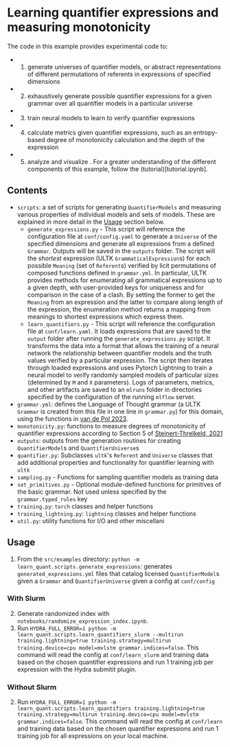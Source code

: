 # Learning quantifier expressions and measuring monotonicity

The code in this example provides experimental code to:
- 1. generate universes of quantifier models, or abstract representations of different permutations of referents in expressions of specified dimensions 
- 2. exhaustively generate possible quantifier expressions for a given grammar over all quantifier models in a particular universe
- 3. train neural models to learn to verify quantifier expressions
- 4. calculate metrics given quantifier expressions, such as an entropy-based degree of monotonicity calculation and the depth of the expression
- 5. analyze and visualize . For a greater understanding of the different components of this example, follow the (tutorial)[tutorial.ipynb].

## Contents

- `scripts`: a set of scripts for generating `QuantifierModels` and measuring various properties of individual models and sets of models.  These are explained in more detail in the [Usage](#usage) section below.
    - `generate_expressions.py` - This script will reference the configuration file at `conf/config.yaml` to generate a `Universe` of the specified dimensions and generate all expressions from a defined `Grammar`. Outputs will be saved in the `outputs` folder. The script will the _shortest_ expression (ULTK `GrammaticalExpression`s) for each possible `Meaning` (set of `Referent`s) verified by licit permutations of composed functions defined in `grammar.yml`. In particular, ULTK provides methods for enumerating all grammatical expressions up to a given depth, with user-provided keys for uniqueness and for comparison in the case of a clash.  By setting the former to get the `Meaning` from an expression and the latter to compare along length of the expression, the enumeration method returns a mapping from meanings to shortest expressions which express them.
    - `learn_quantifiers.py` - This script will reference the configuration file at `conf/learn.yaml`. It loads expressions that are saved to the `output` folder after running the `generate_expressions.py` script. It transforms the data into a format that allows the training of a neural network the relationship between quantifier models and the truth values verified by a particular expression. The script then iterates through loaded expressions and uses Pytorch Lightning to train a neural model to verify randomly sampled models of particular sizes (determined by `M` and `X` parameters). Logs of parameters, metrics, and other artifacts are saved to an `mlruns` folder in directories specified by the configuration of the running `mlflow` server.
- `grammar.yml`: defines the Language of Thought grammar (a ULTK `Grammar` is created from this file in one line in `grammar.py`) for this domain, using the functions in [van de Pol 2023](https://pubmed.ncbi.nlm.nih.gov/36563568/).
- `monotonicity.py`: functions to measure degrees of monotonicity of quantifier expressions according to Section 5 of [Steinert-Threlkeld, 2021](https://doi.org/10.3390/e23101335)
- `outputs`: outputs from the generation routines for creating `QuantifierModel`s and `QuantifierUniverse`s
- `quantifier.py`: Subclasses `ultk`'s `Referent` and `Universe` classes that add additional properties and functionality for quantifier learning with `ultk`
- `sampling.py` - Functions for sampling quantifier models as training data
- `set_primitives.py` - Optional module-defined functions for primitives of the basic grammar. Not used unless specified by the `grammar.typed_rules` key
- `training.py`: `torch` classes and helper functions
- `training_lightning.py`: `lightning` classes and helper functions
- `util.py`: utility functions for I/O and other miscellani

## Usage

1. From the `src/examples` directory:
`python -m learn_quant.scripts.generate_expressions`: generates `generated_expressions.yml` files that catalog licensed `QuantifierModel`s given a `Grammar` and `QuantifierUniverse` given a config at `conf/config`

### With Slurm
2. Generate randomized index with `notebooks/randomize_expression_index.ipynb`.
3. Run `HYDRA_FULL_ERROR=1 python -m learn_quant.scripts.learn_quantifiers_slurm --multirun training.lightning=true training.strategy=multirun training.device=cpu model=mvlstm grammar.indices=false`. This command will read the config at `conf/learn_slurm` and training data based on the chosen quantifier expressions and run 1 training job per expression with the Hydra submitit plugin.

### Without Slurm
2. Run `HYDRA_FULL_ERROR=1 python -m learn_quant.scripts.learn_quantifiers training.lightning=true training.strategy=multirun training.device=cpu model=mvlstm grammar.indices=false`. This command will read the config at `conf/learn` and training data based on the chosen quantifier expressions and run 1 training job for all expressions on your local machine.
